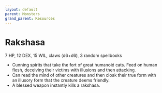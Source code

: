 ```yaml
---
layout: default
parent: Monsters
grand_parent: Resources
---
```


# Rakshasa

7 HP, 12 DEX, 15 WIL, claws (d6+d6), 3 random spellbooks

- Cunning spirits that take the fort of great humanoid cats. Feed on human flesh, deceiving their victims with illusions and then attacking. 
- Can read the mind of other creatures and then cloak their true form with an illusory form that the creature deems friendly.
- A blessed weapon instantly kills a rakshasa.


